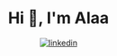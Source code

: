 <h1 align="center">Hi 👋, I'm Alaa</h1>
<div align="center">
<a href="https://www.linkedin.com/in/alaanasser00/" target="_blank">
<img src=https://img.shields.io/badge/linkedin-%231E77B5.svg?&style=for-the-badge&logo=linkedin&logoColor=white alt=linkedin style="margin-bottom: 5px;" />
</a>
</div>  
  
<br/>  

